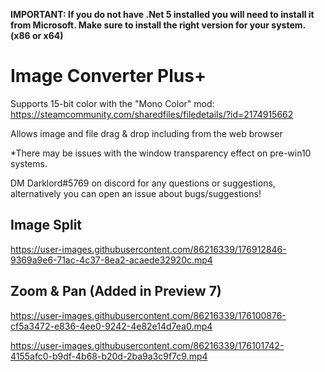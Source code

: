**IMPORTANT: If you do not have .Net 5 installed you will need to install it from Microsoft. Make sure to install the right version for your system. (x86 or x64)**

# Image Converter Plus+
Supports 15-bit color with the "Mono Color" mod: https://steamcommunity.com/sharedfiles/filedetails/?id=2174915662

Allows image and file drag & drop including from the web browser

*There may be issues with the window transparency effect on pre-win10 systems.

DM Darklord#5769 on discord for any questions or suggestions, alternatively you can open an issue about bugs/suggestions!

## Image Split

https://user-images.githubusercontent.com/86216339/176912846-9369a9e6-71ac-4c37-8ea2-acaede32920c.mp4

## Zoom & Pan (Added in Preview 7)

https://user-images.githubusercontent.com/86216339/176100876-cf5a3472-e836-4ee0-9242-4e82e14d7ea0.mp4

https://user-images.githubusercontent.com/86216339/176101742-4155afc0-b9df-4b68-b20d-2ba9a3c9f7c9.mp4
